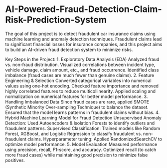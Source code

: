 # AI-Powered-Fraud-Detection-Claim-Risk-Prediction-System
The goal of this project is to detect fraudulent car insurance claims using machine learning and anomaly detection techniques. Fraudulent claims lead to significant financial losses for insurance companies, and this project aims to build an AI-driven fraud detection system to minimize risks.

Key Steps in the Project:
1️. Exploratory Data Analysis (EDA)
Analyzed fraud vs. non-fraud distribution.
Visualized correlations between incident type, vehicle damage, claim amount, etc., and fraud occurrence.
Identified class imbalance (fraud cases are much fewer than genuine claims).
2️. Feature Engineering & Selection
Converted categorical variables into numerical values using one-hot encoding.
Checked feature importance and removed highly correlated features to reduce multicollinearity.
Applied scaling and normalization on numerical features for better model performance.
3️. Handling Imbalanced Data
Since fraud cases are rare, applied SMOTE (Synthetic Minority Over-sampling Technique) to balance the dataset.
Ensured that the model learns patterns in fraudulent claims without bias.
4️. Hybrid Machine Learning Model for Fraud Detection
Unsupervised Anomaly Detection: Used Autoencoders & Isolation Forests to identify outliers and fraudulent patterns.
Supervised Classification: Trained models like Random Forest, XGBoost, and Logistic Regression to classify fraudulent vs. non-fraudulent claims.
Hyperparameter tuning: Applied RandomizedSearchCV to optimize model performance.
5️. Model Evaluation
Measured performance using precision, recall, F1-score, and accuracy.
Optimized recall (to catch more fraud cases) while maintaining good precision to minimize false positives.
